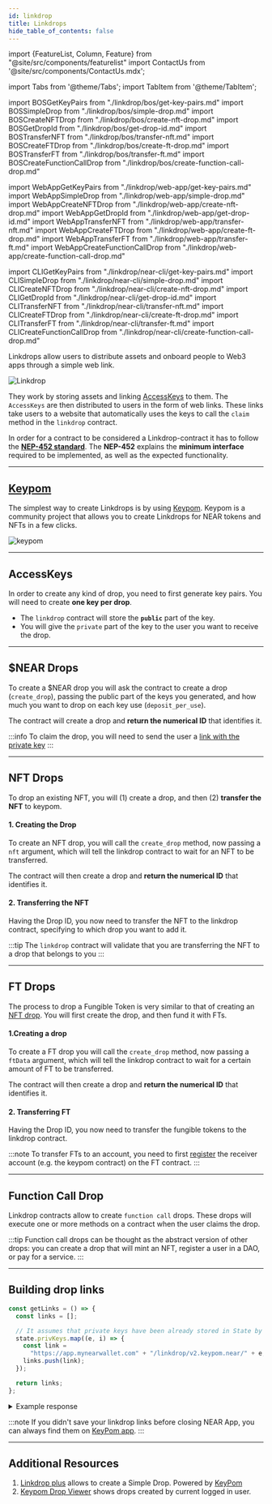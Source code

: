 ```yaml
---
id: linkdrop
title: Linkdrops
hide_table_of_contents: false
---
```


import {FeatureList, Column, Feature} from "@site/src/components/featurelist"
import ContactUs from '@site/src/components/ContactUs.mdx';

import Tabs from '@theme/Tabs';
import TabItem from '@theme/TabItem';

import BOSGetKeyPairs from "./linkdrop/bos/get-key-pairs.md"
import BOSSimpleDrop from "./linkdrop/bos/simple-drop.md"
import BOSCreateNFTDrop from "./linkdrop/bos/create-nft-drop.md"
import BOSGetDropId from "./linkdrop/bos/get-drop-id.md"
import BOSTransferNFT from "./linkdrop/bos/transfer-nft.md"
import BOSCreateFTDrop from "./linkdrop/bos/create-ft-drop.md"
import BOSTransferFT from "./linkdrop/bos/transfer-ft.md"
import BOSCreateFunctionCallDrop from "./linkdrop/bos/create-function-call-drop.md"

import WebAppGetKeyPairs from "./linkdrop/web-app/get-key-pairs.md"
import WebAppSimpleDrop from "./linkdrop/web-app/simple-drop.md"
import WebAppCreateNFTDrop from "./linkdrop/web-app/create-nft-drop.md"
import WebAppGetDropId from "./linkdrop/web-app/get-drop-id.md"
import WebAppTransferNFT from "./linkdrop/web-app/transfer-nft.md"
import WebAppCreateFTDrop from "./linkdrop/web-app/create-ft-drop.md"
import WebAppTransferFT from "./linkdrop/web-app/transfer-ft.md"
import WebAppCreateFunctionCallDrop from "./linkdrop/web-app/create-function-call-drop.md"

import CLIGetKeyPairs from "./linkdrop/near-cli/get-key-pairs.md"
import CLISimpleDrop from "./linkdrop/near-cli/simple-drop.md"
import CLICreateNFTDrop from "./linkdrop/near-cli/create-nft-drop.md"
import CLIGetDropId from "./linkdrop/near-cli/get-drop-id.md"
import CLITransferNFT from "./linkdrop/near-cli/transfer-nft.md"
import CLICreateFTDrop from "./linkdrop/near-cli/create-ft-drop.md"
import CLITransferFT from "./linkdrop/near-cli/transfer-ft.md"
import CLICreateFunctionCallDrop from "./linkdrop/near-cli/create-function-call-drop.md"

Linkdrops allow users to distribute assets and onboard people to Web3 apps through a simple web link.

![Linkdrop](/docs/primitives/linkdrop.png)

They work by storing assets and linking [AccessKeys](../../1.concepts/protocol/access-keys.md) to them. The `AccessKeys` are then distributed to users in the form of web links. These links take users to a website that automatically uses the keys to call the `claim` method in the `linkdrop` contract.

In order for a contract to be considered a Linkdrop-contract it has to follow the [**NEP-452 standard**](https://github.com/near/NEPs/blob/master/neps/nep-0452.md). The **NEP-452** explains the **minimum interface** required to be implemented, as well as the expected functionality.

---

## [Keypom](https://keypom.xyz/)

The simplest way to create Linkdrops is by using [Keypom](https://keypom.xyz/). Keypom is a community project that allows you to create Linkdrops for NEAR tokens and NFTs in a few clicks.  

![keypom](/docs/primitives/keypom.png)

---

## AccessKeys

In order to create any kind of drop, you need to first generate key pairs. You will need to create **one key per drop**. 

- The `linkdrop` contract will store the **`public`** part of the key.
- You will give the `private` part of the key to the user you want to receive the drop.

<Tabs groupId="code-tabs">
  <TabItem value="⚛️ Component" label="⚛️ Component" default>
    <BOSGetKeyPairs />
  </TabItem>
  <TabItem value="🌐 WebApp" label="🌐 WebApp">
    <WebAppGetKeyPairs />
  </TabItem>
  <TabItem value="🖥️ CLI" label="🖥️ CLI">
    <CLIGetKeyPairs />
  </TabItem>
</Tabs>

---

## $NEAR Drops

To create a $NEAR drop you will ask the contract to create a drop (`create_drop`), passing the public part of the keys you generated, and how much you want to drop on each key use (`deposit_per_use`).

The contract will create a drop and **return the numerical ID** that identifies it.

<Tabs groupId="code-tabs">
  <TabItem value="⚛️ Component" label="⚛️ Component" default>
    <BOSSimpleDrop />
  </TabItem>
  <TabItem value="🌐 WebApp" label="🌐 WebApp">
    <WebAppSimpleDrop />
  </TabItem>
  <TabItem value="🖥️ CLI" label="🖥️ CLI">
    <CLISimpleDrop />
  </TabItem>
</Tabs>

:::info
To claim the drop, you will need to send the user a [link with the private key](#building-drop-links)
:::

---

## NFT Drops

To drop an existing NFT, you will (1) create a drop, and then (2) **transfer the NFT** to keypom.

#### 1. Creating the Drop
To create an NFT drop, you will call the `create_drop` method, now passing a `nft` argument, which will tell the linkdrop contract to wait for an NFT to be transferred. 

The contract will then create a drop and **return the numerical ID** that identifies it.

<Tabs groupId="code-tabs">
  <TabItem value="⚛️ Component" label="⚛️ Component" default>
    <BOSCreateNFTDrop />
  </TabItem>
  <TabItem value="🌐 WebApp" label="🌐 WebApp">
    <WebAppCreateNFTDrop />
  </TabItem>
  <TabItem value="🖥️ CLI" label="🖥️ CLI">
    <CLICreateNFTDrop />
  </TabItem>
</Tabs>

#### 2. Transferring the NFT

Having the Drop ID, you now need to transfer the NFT to the linkdrop contract, specifying to which drop you want to add it.

<Tabs groupId="code-tabs">
  <TabItem value="⚛️ Component" label="⚛️ Component" default>
    <BOSTransferNFT />
  </TabItem>
  <TabItem value="🌐 WebApp" label="🌐 WebApp">
    <WebAppTransferNFT />
  </TabItem>
  <TabItem value="🖥️ CLI" label="🖥️ CLI">
    <CLITransferNFT />
  </TabItem>
</Tabs>

:::tip
The `linkdrop` contract will validate that you are transferring the NFT to a drop that belongs to you 
:::

---

## FT Drops

The process to drop a Fungible Token is very similar to that of creating an [NFT drop](#nft-drop). You will first create the drop, and then fund it with FTs.

#### 1.Creating a drop

To create a FT drop you will call the `create_drop` method, now passing a `ftData` argument, which will tell the linkdrop contract to wait for a certain amount of FT to be transferred. 

The contract will then create a drop and **return the numerical ID** that identifies it.

<Tabs groupId="code-tabs">
  <TabItem value="⚛️ Component" label="⚛️ Component" default>
    <BOSCreateFTDrop />
  </TabItem>
  <TabItem value="🌐 WebApp" label="🌐 WebApp">
    <WebAppCreateFTDrop />
  </TabItem>
  <TabItem value="🖥️ CLI" label="🖥️ CLI">
    <CLICreateFTDrop />
  </TabItem>
</Tabs>

#### 2. Transferring FT

Having the Drop ID, you now need to transfer the fungible tokens to the linkdrop contract.

:::note
To transfer FTs to an account, you need to first [register](./ft#register-user) the receiver account (e.g. the keypom contract) on the FT contract.
:::

<Tabs groupId="code-tabs">
  <TabItem value="⚛️ Component" label="⚛️ Component" default>
    <BOSTransferFT />
  </TabItem>
  <TabItem value="🌐 WebApp" label="🌐 WebApp">
    <WebAppTransferFT />
  </TabItem>
  <TabItem value="🖥️ CLI" label="🖥️ CLI">
    <CLITransferFT />
  </TabItem>
</Tabs>

---

## Function Call Drop
Linkdrop contracts allow to create `function call` drops. These drops will execute one or more methods on a contract when the user claims the drop.

:::tip
Function call drops can be thought as the abstract version of other drops: you can create a drop that will mint an NFT, register a user in a DAO, or pay for a service.
:::

<Tabs groupId="code-tabs">
  <TabItem value="⚛️ Component" label="⚛️ Component" default>
    <BOSCreateFunctionCallDrop />
  </TabItem>
  <TabItem value="🌐 WebApp" label="🌐 WebApp">
    <WebAppCreateFunctionCallDrop />
  </TabItem>
  <TabItem value="🖥️ CLI" label="🖥️ CLI">
    <CLICreateFunctionCallDrop />
  </TabItem>
</Tabs>

---

## Building drop links

```js
const getLinks = () => {
  const links = [];

  // It assumes that private keys have been already stored in State by using State.init() and State.update() method
  state.privKeys.map((e, i) => {
    const link =
      "https://app.mynearwallet.com" + "/linkdrop/v2.keypom.near/" + e;
    links.push(link);
  });

  return links;
};
```

<details>
<summary>Example response</summary>
<p>

```js
[
  'https://app.mynearwallet.com/linkdrop/v2.keypom.near/ed25519:2H32THYM8ob336yk81cZUxpidvKi34zLck6a97ypmCY8bbSAuEfrCTu9LWmWGiG9df2C6vkg2FGKGZzY9qE4aEcj',
  'https://app.mynearwallet.com/linkdrop/v2.keypom.near/ed25519:3eoMcqKmmY9Q6qgBy3hZy65HisZ8NXQd9aGGYUGe6RRsmNpGJS5YN64MgZaBVVYJJhbFXhQ2ca3DRRBiKh1rYM48'
]
```

</p>

</details>

:::note
If you didn't save your linkdrop links before closing NEAR App, you can always find them on [KeyPom app](https://keypom.xyz/drops).
:::

---

## Additional Resources

1. [Linkdrop plus](https://near.org/near/widget/ComponentDetailsPage?src=cuongdcdev.near/widget/linkdrop_plus) allows to create a Simple Drop. Powered by [KeyPom](https://keypom.xyz/)
2. [Keypom Drop Viewer](https://near.org/near/widget/ComponentDetailsPage?src=kiskesis.near/widget/Keypom-Drop-Viewer-fork) shows drops created by current logged in user.
